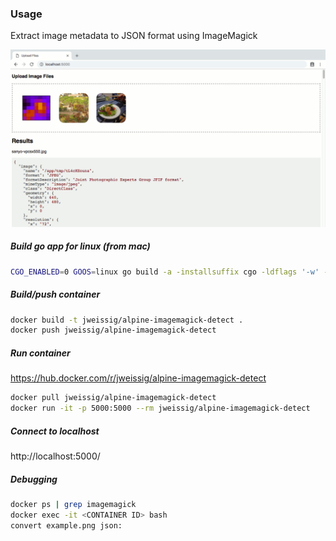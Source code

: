 ### Usage

Extract image metadata to JSON format using ImageMagick

![screenshot](https://raw.githubusercontent.com/jweissig/alpine-imagemagick-detect/master/templates/screenshot.png)

##### Build go app for linux (from mac)

```sh
CGO_ENABLED=0 GOOS=linux go build -a -installsuffix cgo -ldflags '-w' -o web ./main.go
```

##### Build/push container

```sh
docker build -t jweissig/alpine-imagemagick-detect .
docker push jweissig/alpine-imagemagick-detect
```

##### Run container

https://hub.docker.com/r/jweissig/alpine-imagemagick-detect

```sh
docker pull jweissig/alpine-imagemagick-detect
docker run -it -p 5000:5000 --rm jweissig/alpine-imagemagick-detect
```

##### Connect to localhost

http://localhost:5000/

##### Debugging

```sh
docker ps | grep imagemagick
docker exec -it <CONTAINER ID> bash
convert example.png json:
```
